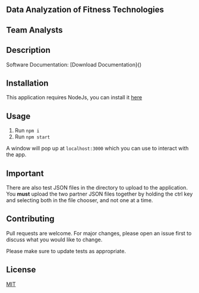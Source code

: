 ## Data Analyzation of Fitness Technologies

## Team Analysts

## Description
Software Documentation: [Download Documentation}()

## Installation
This application requires NodeJs, you can install it [here](https://nodejs.org/en/download/)

## Usage
1. Run `npm i`
2. Run `npm start`

A window will pop up at `localhost:3000` which you can use to interact with the app. 

## Important 
There are also test JSON files in the directory to upload to the application. You **must** upload the two partner JSON files together by holding the ctrl key and selecting both in the file chooser, and not one at a time.

## Contributing

Pull requests are welcome. For major changes, please open an issue first
to discuss what you would like to change.

Please make sure to update tests as appropriate.

## License

[MIT](https://choosealicense.com/licenses/mit/)
